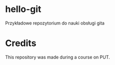 # hello-git
Przykładowe repozytorium do nauki obsługi gita
# Credits
This repository was made during a course on PUT.
